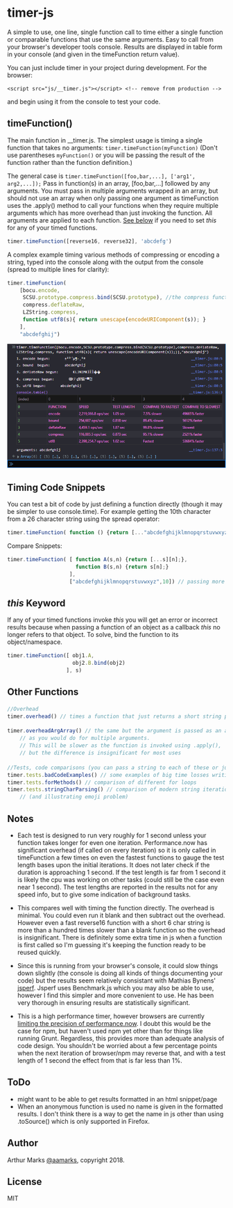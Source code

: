 # timer-js

A simple to use, one line, single function call to time either a single function or comparable functions that use the same arguments. Easy to call from your browser's developer tools console. Results are displayed in table form in your console (and given in the timeFunction return value).

You can just include timer in your project during development. For the browser: 
```
<script src="js/__timer.js"></script> <!-- remove from production -->
``` 
and begin using it from the console to test your code.

## timeFunction()
The main function in __timer.js. The simplest usage is timing a single function that takes no arguments: ` timer.timeFunction(myFunction) ` (Don't use parentheses `myFunction()` or you will be passing the result of the function rather than the function definition.)

The general case is `timer.timeFunction([foo,bar,...], ['arg1', arg2,...]);` Pass in function(s) in an array, [foo,bar,...] followed by any arguments. You must pass in multiple arguments wrapped in an array, but should not use an array when only passing one argument as timeFunction uses the .apply() method to call your functions when they require multiple arguments which has more overhead than just invoking the function. All arguments are applied to each function. [See below](#this-keyword) if you need to set *this* for any of your timed functions.

```javascript
timer.timeFunction([reverse16, reverse32], 'abcdefg')
```

A complex example timing various methods of compressing or encoding a string, typed into the console along with the output from the console (spread to multiple lines for clarity):
```javascript
timer.timeFunction(
    [bocu.encode,
     SCSU.prototype.compress.bind(SCSU.prototype), //the compress function in SCSU invokes this._privatefunction
     compress.deflateRaw, 
     LZString.compress, 
     function utf8(s){ return unescape(encodeURIComponent(s)); }
    ],
    "abcdefghij")
```

![example tabular output from timer.timeFunction](timer-js-results.png)

## Timing Code Snippets
You can test a bit of code by just defining a function directly (though it may be simpler to use console.time). For example getting the 10th character from a 26 character string using the spread operator:
```javascript
timer.timeFunction( function () {return [..."abcdefghijklmnopqrstuvwxyz"][10];} )
```
Compare Snippets:
```javascript
timer.timeFunction( [ function A(s,n) {return [...s][n];},
                      function B(s,n) {return s[n];} 
                    ], 
                    ["abcdefghijklmnopqrstuvwxyz",10]) // passing more than one argument so wrap in array
```

## *this* Keyword
If any of your timed functions invoke *this* you will get an error or incorrect results because when passing a function of an object as a callback *this* no longer refers to that object. To solve, bind the function to its object/namespace.
```javascript
timer.timeFunction([ obj1.A, 
                     obj2.B.bind(obj2) 
                   ], s)
```

## Other Functions
```javascript
//Overhead
timer.overhead() // times a function that just returns a short string passed to it

timer.overheadArgArray() // the same but the argument is passed as an array 
    // as you would do for multiple arguments.
    // This will be slower as the function is invoked using .apply(), 
    // but the difference is insignificant for most uses

//Tests, code comparisons (you can pass a string to each of these or just let defaults be used)
timer.tests.badCodeExamples() // some examples of big time losses writing poor code
timer.tests.forMethods() // comparison of different for loops
timer.tests.stringCharParsing() // comparison of modern string iteration with old 
    // (and illustrating emoji problem)

```

## Notes

- Each test is designed to run very roughly for 1 second unless your function takes longer for even one iteration. Performance.now has significant overhead (if called on every iteration) so it is only called in timeFunction a few times on even the fastest functions to gauge the test length bases upon the initial iterations. It does not later check if the duration is approaching 1 second. If the test length is far from 1 second it is likely the cpu was working on other tasks (could still be the case even near 1 second). The test lengths are reported in the results not for any speed info, but to give some indication of background tasks.

- This compares well with timing the function directly. The overhead is minimal. You could even run it blank and then subtract out the overhead. However even a fast reverse16 function with a short 6 char string is more than a hundred times slower than a blank function so the overhead is insignificant. There is definitely some extra time in js when a function is first called so I'm guessing it's keeping the function ready to be reused quickly.

- Since this is running from your browser's console, it could slow things down slightly (the console is doing all kinds of things documenting your code) but the results seem relatively consistant with Mathias Bynens' [jsperf](https://jsperf.com/). Jsperf uses Benchmark.js which you may also be able to use, however I find this simpler and more convenient to use. He has been very thorough in ensuring results are statistically significant.

- This is a high performance timer, however browsers are currently [limiting the precision of performance.now]( https://developer.mozilla.org/en-US/docs/Web/API/Performance/now). I doubt this would be the case for npm, but haven't used npm yet other than for things like running Grunt. Regardless, this provides more than adequate analysis of code design. You shouldn't be worried about a few percentage points when the next iteration of browser/npm may reverse that, and with a test length of 1 second the effect from that is far less than 1%.

## ToDo
- might want to be able to get results formatted in an html snippet/page
- When an anonymous function is used no name is given in the formatted results. I don't think there is a way to get the name in js other than using .toSource() which is only supported in Firefox.

## Author
Arthur Marks [@aamarks](https://github.com/aamarks), copyright 2018.

## License
MIT
